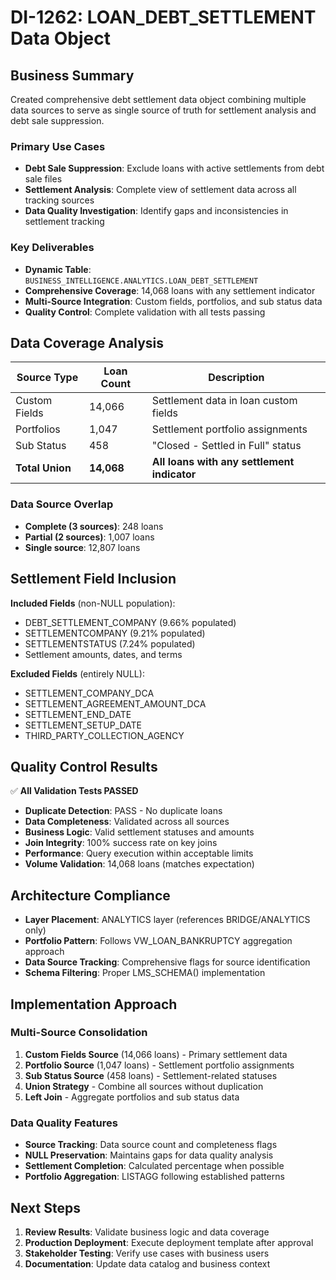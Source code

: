 # DI-1262: LOAN_DEBT_SETTLEMENT Data Object

## Business Summary

Created comprehensive debt settlement data object combining multiple data sources to serve as single source of truth for settlement analysis and debt sale suppression.

### Primary Use Cases
- **Debt Sale Suppression**: Exclude loans with active settlements from debt sale files
- **Settlement Analysis**: Complete view of settlement data across all tracking sources
- **Data Quality Investigation**: Identify gaps and inconsistencies in settlement tracking

### Key Deliverables
- **Dynamic Table**: `BUSINESS_INTELLIGENCE.ANALYTICS.LOAN_DEBT_SETTLEMENT`
- **Comprehensive Coverage**: 14,068 loans with any settlement indicator
- **Multi-Source Integration**: Custom fields, portfolios, and sub status data
- **Quality Control**: Complete validation with all tests passing

## Data Coverage Analysis

| Source Type | Loan Count | Description |
|-------------|------------|-------------|
| Custom Fields | 14,066 | Settlement data in loan custom fields |
| Portfolios | 1,047 | Settlement portfolio assignments |
| Sub Status | 458 | "Closed - Settled in Full" status |
| **Total Union** | **14,068** | **All loans with any settlement indicator** |

### Data Source Overlap
- **Complete (3 sources)**: 248 loans
- **Partial (2 sources)**: 1,007 loans
- **Single source**: 12,807 loans

## Settlement Field Inclusion

**Included Fields** (non-NULL population):
- DEBT_SETTLEMENT_COMPANY (9.66% populated)
- SETTLEMENTCOMPANY (9.21% populated)
- SETTLEMENTSTATUS (7.24% populated)
- Settlement amounts, dates, and terms

**Excluded Fields** (entirely NULL):
- SETTLEMENT_COMPANY_DCA
- SETTLEMENT_AGREEMENT_AMOUNT_DCA
- SETTLEMENT_END_DATE
- SETTLEMENT_SETUP_DATE
- THIRD_PARTY_COLLECTION_AGENCY

## Quality Control Results

✅ **All Validation Tests PASSED**

- **Duplicate Detection**: PASS - No duplicate loans
- **Data Completeness**: Validated across all sources
- **Business Logic**: Valid settlement statuses and amounts
- **Join Integrity**: 100% success rate on key joins
- **Performance**: Query execution within acceptable limits
- **Volume Validation**: 14,068 loans (matches expectation)

## Architecture Compliance

- **Layer Placement**: ANALYTICS layer (references BRIDGE/ANALYTICS only)
- **Portfolio Pattern**: Follows VW_LOAN_BANKRUPTCY aggregation approach
- **Data Source Tracking**: Comprehensive flags for source identification
- **Schema Filtering**: Proper LMS_SCHEMA() implementation

## Implementation Approach

### Multi-Source Consolidation
1. **Custom Fields Source** (14,066 loans) - Primary settlement data
2. **Portfolio Source** (1,047 loans) - Settlement portfolio assignments
3. **Sub Status Source** (458 loans) - Settlement-related statuses
4. **Union Strategy** - Combine all sources without duplication
5. **Left Join** - Aggregate portfolios and sub status data

### Data Quality Features
- **Source Tracking**: Data source count and completeness flags
- **NULL Preservation**: Maintains gaps for data quality analysis
- **Settlement Completion**: Calculated percentage when possible
- **Portfolio Aggregation**: LISTAGG following established patterns

## Next Steps

1. **Review Results**: Validate business logic and data coverage
2. **Production Deployment**: Execute deployment template after approval
3. **Stakeholder Testing**: Verify use cases with business users
4. **Documentation**: Update data catalog and business context